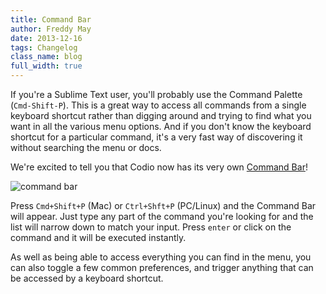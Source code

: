 ```yaml
---
title: Command Bar
author: Freddy May
date: 2013-12-16
tags: Changelog
class_name: blog
full_width: true
---
```


If you're a Sublime Text user, you'll probably use the Command Palette (`Cmd-Shift-P`). This is a great way to access all commands from a single keyboard shortcut rather than digging around and trying to find what you want in all the various menu options. And if you don't know the keyboard shortcut for a particular command, it's a very fast way of discovering it without searching the menu or docs.

We're excited to tell you that Codio now has its very own [Command Bar](/docs/command-bar)!

![command bar](blog/command-bar.gif)

Press `Cmd+Shift+P` (Mac) or `Ctrl+Shft+P` (PC/Linux) and the Command Bar will appear. Just type any part of the command you're looking for and the list will narrow down to match your input. Press `enter` or click on the command and it will be executed instantly.

As well as being able to access everything you can find in the menu, you can also toggle a few common preferences, and trigger anything that can be accessed by a keyboard shortcut.